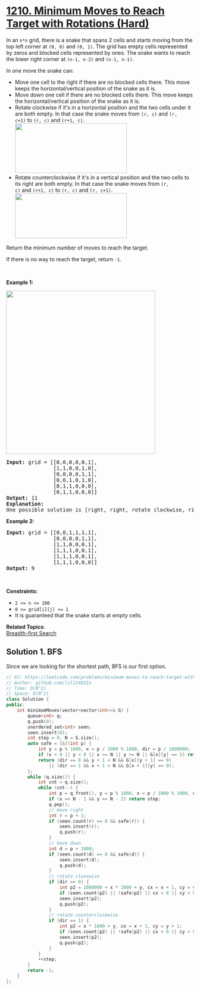 # [1210. Minimum Moves to Reach Target with Rotations (Hard)](https://leetcode.com/problems/minimum-moves-to-reach-target-with-rotations/)

<p>In an&nbsp;<code>n*n</code>&nbsp;grid, there is a snake that spans 2 cells and starts moving from the top left corner at <code>(0, 0)</code> and <code>(0, 1)</code>. The grid has empty cells represented by zeros and blocked cells represented by ones. The snake wants to reach the lower right corner at&nbsp;<code>(n-1, n-2)</code>&nbsp;and&nbsp;<code>(n-1, n-1)</code>.</p>

<p>In one move the snake can:</p>

<ul>
	<li>Move one cell to the right&nbsp;if there are no blocked cells there. This move keeps the horizontal/vertical position of the snake as it is.</li>
	<li>Move down one cell&nbsp;if there are no blocked cells there. This move keeps the horizontal/vertical position of the snake as it is.</li>
	<li>Rotate clockwise if it's in a horizontal position and the two cells under it are both empty. In that case the snake moves from&nbsp;<code>(r, c)</code>&nbsp;and&nbsp;<code>(r, c+1)</code>&nbsp;to&nbsp;<code>(r, c)</code>&nbsp;and&nbsp;<code>(r+1, c)</code>.<br>
	<img alt="" src="https://assets.leetcode.com/uploads/2019/09/24/image-2.png" style="width: 300px; height: 134px;"></li>
	<li>Rotate counterclockwise&nbsp;if it's in a vertical position and the two cells to its right are both empty. In that case the snake moves from&nbsp;<code>(r, c)</code>&nbsp;and&nbsp;<code>(r+1, c)</code>&nbsp;to&nbsp;<code>(r, c)</code>&nbsp;and&nbsp;<code>(r, c+1)</code>.<br>
	<img alt="" src="https://assets.leetcode.com/uploads/2019/09/24/image-1.png" style="width: 300px; height: 121px;"></li>
</ul>

<p>Return the minimum number of moves to reach the target.</p>

<p>If there is no way to reach the target, return&nbsp;<code>-1</code>.</p>

<p>&nbsp;</p>
<p><strong>Example 1:</strong></p>

<p><strong><img alt="" src="https://assets.leetcode.com/uploads/2019/09/24/image.png" style="width: 400px; height: 439px;"></strong></p>

<pre><strong>Input:</strong> grid = [[0,0,0,0,0,1],
               [1,1,0,0,1,0],
&nbsp;              [0,0,0,0,1,1],
&nbsp;              [0,0,1,0,1,0],
&nbsp;              [0,1,1,0,0,0],
&nbsp;              [0,1,1,0,0,0]]
<strong>Output:</strong> 11
<strong>Explanation:
</strong>One possible solution is [right, right, rotate clockwise, right, down, down, down, down, rotate counterclockwise, right, down].
</pre>

<p><strong>Example 2:</strong></p>

<pre><strong>Input:</strong> grid = [[0,0,1,1,1,1],
&nbsp;              [0,0,0,0,1,1],
&nbsp;              [1,1,0,0,0,1],
&nbsp;              [1,1,1,0,0,1],
&nbsp;              [1,1,1,0,0,1],
&nbsp;              [1,1,1,0,0,0]]
<strong>Output:</strong> 9
</pre>

<p>&nbsp;</p>
<p><strong>Constraints:</strong></p>

<ul>
	<li><code>2 &lt;= n &lt;= 100</code></li>
	<li><code>0 &lt;= grid[i][j] &lt;= 1</code></li>
	<li>It is guaranteed that the snake starts at empty cells.</li>
</ul>


**Related Topics**:  
[Breadth-first Search](https://leetcode.com/tag/breadth-first-search/)

## Solution 1. BFS

Since we are looking for the shortest path, BFS is our first option.

```cpp
// OJ: https://leetcode.com/problems/minimum-moves-to-reach-target-with-rotations/
// Author: github.com/lzl124631x
// Time: O(N^2)
// Space: O(N^2)
class Solution {
public:
    int minimumMoves(vector<vector<int>>& G) {
        queue<int> q;
        q.push(0);
        unordered_set<int> seen;
        seen.insert(0);
        int step = 0, N = G.size();
        auto safe = [&](int p) {
            int y = p % 1000, x = p / 1000 % 1000, dir = p / 1000000;
            if (x < 0 || y < 0 || x >= N || y >= N || G[x][y] == 1) return false;
            return (dir == 0 && y + 1 < N && G[x][y + 1] == 0)
                || (dir == 1 && x + 1 < N && G[x + 1][y] == 0);
        };
        while (q.size()) {
            int cnt = q.size();
            while (cnt--) {
                int p = q.front(), y = p % 1000, x = p / 1000 % 1000, dir = p / 1000000;
                if (x == N - 1 && y == N - 2) return step;
                q.pop();
                // move right
                int r = p + 1;
                if (seen.count(r) == 0 && safe(r)) {
                    seen.insert(r);
                    q.push(r);
                }
                // move down
                int d = p + 1000;
                if (seen.count(d) == 0 && safe(d)) {
                    seen.insert(d);
                    q.push(d);
                }
                // rotate closewise
                if (dir == 0) {
                    int p2 = 1000000 + x * 1000 + y, cx = x + 1, cy = y + 1;
                    if (seen.count(p2) || !safe(p2) || cx < 0 || cy < 0 || cx >= N || cy >= N || G[cx][cy] == 1) continue;
                    seen.insert(p2);
                    q.push(p2);
                }
                // rotate counterclosewise
                if (dir == 1) {
                    int p2 = x * 1000 + y, cx = x + 1, cy = y + 1;
                    if (seen.count(p2) || !safe(p2) || cx < 0 || cy < 0 || cx >= N || cy >= N || G[cx][cy] == 1) continue;
                    seen.insert(p2);
                    q.push(p2);
                }
            }
            ++step;
        }
        return -1;
    }
};
```